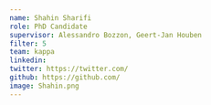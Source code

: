 ```yaml
---
name: Shahin Sharifi
role: PhD Candidate
supervisor: Alessandro Bozzon, Geert-Jan Houben
filter: 5
team: kappa
linkedin: 
twitter: https://twitter.com/
github: https://github.com/
image: Shahin.png
---
```

